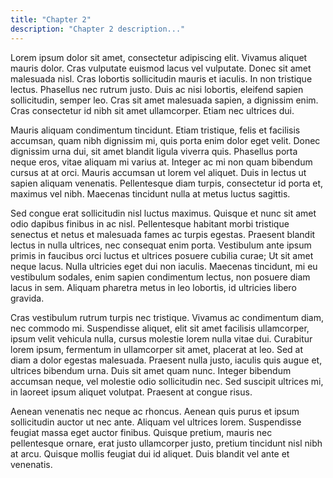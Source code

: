 ```yaml
---
title: "Chapter 2"
description: "Chapter 2 description..."
---
```


Lorem ipsum dolor sit amet, consectetur adipiscing elit. Vivamus aliquet mauris dolor. Cras vulputate euismod lacus vel vulputate. Donec sit amet malesuada nisl. Cras lobortis sollicitudin mauris et iaculis. In non tristique lectus. Phasellus nec rutrum justo. Duis ac nisi lobortis, eleifend sapien sollicitudin, semper leo. Cras sit amet malesuada sapien, a dignissim enim. Cras consectetur id nibh sit amet ullamcorper. Etiam nec ultrices dui.

Mauris aliquam condimentum tincidunt. Etiam tristique, felis et facilisis accumsan, quam nibh dignissim mi, quis porta enim dolor eget velit. Donec dignissim urna dui, sit amet blandit ligula viverra quis. Phasellus porta neque eros, vitae aliquam mi varius at. Integer ac mi non quam bibendum cursus at at orci. Mauris accumsan ut lorem vel aliquet. Duis in lectus ut sapien aliquam venenatis. Pellentesque diam turpis, consectetur id porta et, maximus vel nibh. Maecenas tincidunt nulla at metus luctus sagittis.

Sed congue erat sollicitudin nisl luctus maximus. Quisque et nunc sit amet odio dapibus finibus in ac nisl. Pellentesque habitant morbi tristique senectus et netus et malesuada fames ac turpis egestas. Praesent blandit lectus in nulla ultrices, nec consequat enim porta. Vestibulum ante ipsum primis in faucibus orci luctus et ultrices posuere cubilia curae; Ut sit amet neque lacus. Nulla ultricies eget dui non iaculis. Maecenas tincidunt, mi eu vestibulum sodales, enim sapien condimentum lectus, non posuere diam lacus in sem. Aliquam pharetra metus in leo lobortis, id ultricies libero gravida.

Cras vestibulum rutrum turpis nec tristique. Vivamus ac condimentum diam, nec commodo mi. Suspendisse aliquet, elit sit amet facilisis ullamcorper, ipsum velit vehicula nulla, cursus molestie lorem nulla vitae dui. Curabitur lorem ipsum, fermentum in ullamcorper sit amet, placerat at leo. Sed at diam a dolor egestas malesuada. Praesent nulla justo, iaculis quis augue et, ultrices bibendum urna. Duis sit amet quam nunc. Integer bibendum accumsan neque, vel molestie odio sollicitudin nec. Sed suscipit ultrices mi, in laoreet ipsum aliquet volutpat. Praesent at congue risus.

Aenean venenatis nec neque ac rhoncus. Aenean quis purus et ipsum sollicitudin auctor ut nec ante. Aliquam vel ultrices lorem. Suspendisse feugiat massa eget auctor finibus. Quisque pretium, mauris nec pellentesque ornare, erat justo ullamcorper justo, pretium tincidunt nisl nibh at arcu. Quisque mollis feugiat dui id aliquet. Duis blandit vel ante et venenatis. 

